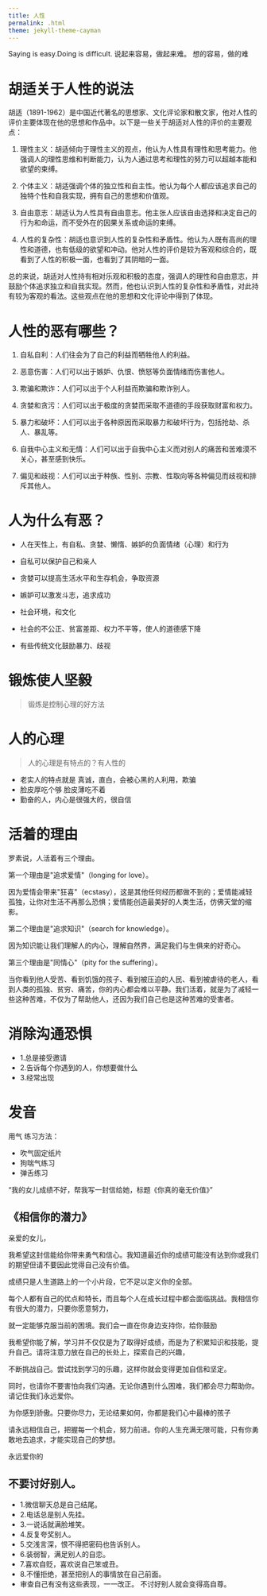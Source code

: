 ```yaml
---
title: 人性
permalink: .html
theme: jekyll-theme-cayman
---
```


Saying is easy.Doing is difficult. 
说起来容易，做起来难。 想的容易，做的难

# 胡适关于人性的说法

胡适（1891-1962）是中国近代著名的思想家、文化评论家和散文家，他对人性的评价主要体现在他的思想和作品中。以下是一些关于胡适对人性的评价的主要观点：

1. 理性主义：胡适倾向于理性主义的观点，他认为人性具有理性和思考能力。他强调人的理性思维和判断能力，认为人通过思考和理性的努力可以超越本能和欲望的束缚。

2. 个体主义：胡适强调个体的独立性和自主性。他认为每个人都应该追求自己的独特个性和自我实现，拥有自己的思想和价值观。

3. 自由意志：胡适认为人性具有自由意志。他主张人应该自由选择和决定自己的行为和命运，而不受外在的因果关系或命运的束缚。

4. 人性的复杂性：胡适也意识到人性的复杂性和矛盾性。他认为人既有高尚的理性和道德，也有低级的欲望和冲动。他对人性的评价是较为客观和综合的，既看到了人性的积极一面，也看到了其阴暗的一面。

总的来说，胡适对人性持有相对乐观和积极的态度，强调人的理性和自由意志，并鼓励个体追求独立和自我实现。然而，他也认识到人性的复杂性和矛盾性，对此持有较为客观的看法。这些观点在他的思想和文化评论中得到了体现。

# 人性的恶有哪些？

1. 自私自利：人们往会为了自己的利益而牺牲他人的利益。

2. 恶意伤害：人们可以出于嫉妒、仇恨、愤怒等负面情绪而伤害他人。

3. 欺骗和欺诈：人们可以出于个人利益而欺骗和欺诈别人。

4. 贪婪和贪污：人们可以出于极度的贪婪而采取不道德的手段获取财富和权力。

5. 暴力和破坏：人们可以出于各种原因而采取暴力和破坏行为，包括抢劫、杀人、暴乱等。

6. 自我中心主义和无情：人们可以出于自我中心主义而对别人的痛苦和苦难漠不关心，甚至感到快乐。

7. 偏见和歧视：人们可以出于种族、性别、宗教、性取向等各种偏见而歧视和排斥其他人。


# 人为什么有恶？

- 人在天性上，有自私、贪婪、懒惰、嫉妒的负面情绪（心理）和行为
- 自私可以保护自己和亲人
- 贪婪可以提高生活水平和生存机会，争取资源
- 嫉妒可以激发斗志，追求成功

- 社会环境，和文化
- 社会的不公正、贫富差距、权力不平等，使人的道德感下降
- 有些传统文化鼓励暴力、歧视

# 锻炼使人坚毅
> 锻炼是控制心理的好方法

# 人的心理

> 人的心理是有特点的？有人性的

- 老实人的特点就是 真诚，直白，会被心黑的人利用，欺骗
- 脸皮厚吃个够 脸皮薄吃不着
- 勤奋的人，内心是很强大的，很自信




# 活着的理由
罗素说，人活着有三个理由。

第一个理由是"追求爱情"（longing for love）。

因为爱情会带来"狂喜"（ecstasy），这是其他任何经历都做不到的；爱情能减轻孤独，让你对生活不再那么恐惧；爱情能创造最美好的人类生活，仿佛天堂的缩影。

第二个理由是"追求知识"（search for knowledge）。

因为知识能让我们理解人的内心，理解自然界，满足我们与生俱来的好奇心。

第三个理由是"同情心"（pity for the suffering）。

当你看到他人受苦、看到饥饿的孩子、看到被压迫的人民、看到被虐待的老人，看到人类的孤独、贫穷、痛苦，你的内心都会难以平静。我们活着，就是为了减轻一些这种苦难，不仅为了帮助他人，还因为我们自己也是这种苦难的受害者。

# 消除沟通恐惧

- 1.总是接受邀请
- 2.告诉每个你遇到的人，你想要做什么
- 3.经常出现

# 发音

用气 练习方法：
- 吹气固定纸片
- 狗喘气练习
- 弹舌练习

“我的女儿成绩不好，帮我写一封信给她，标题《你真的毫无价值》”


## 《相信你的潜力》

亲爱的女儿，

我希望这封信能给你带来勇气和信心。我知道最近你的成绩可能没有达到你或我们的期望但请不要因此觉得自己没有价值。

成绩只是人生道路上的一个小片段，它不足以定义你的全部。

每个人都有自己的优点和特长，而且每个人在成长过程中都会面临挑战。我相信你有很大的潜力，只要你愿意努力，

就一定能够克服当前的困境。我们会一直在你身边支持你，给你鼓励

我希望你能了解，学习并不仅仅是为了取得好成绩，而是为了积累知识和技能，提升自己。请将注意力放在自己的长处上，探索自己的兴趣，

不断挑战自己。尝试找到学习的乐趣，这样你就会变得更加自信和坚定。

同时，也请你不要害怕向我们沟通。无论你遇到什么困难，我们都会尽力帮助你。请记住我们永远爱你。

为你感到骄傲。只要你尽力，无论结果如何，你都是我们心中最棒的孩子

请永远相信自己，把握每一个机会，努力前进。你的人生充满无限可能，只有你勇敢地去追求，才能实现自己的梦想。

永远爱你的


## 不要讨好别人。

- 1.微信聊天总是自己结尾。
- 2.电话总是别人先挂。
- 3.一说话就满脸堆笑。
- 4.反复夸奖别人。
- 5.交浅言深，恨不得把密码也告诉别人。
- 6.装弱智，满足别人的自恋。
- 7.喜欢自贬，喜欢说自己笨或丑。
- 8.不懂拒绝，甚至把别人的事情放在自己前面。
- 审查自己有没有这些表现，一一改正。 不讨好别人就会变得高自尊。

